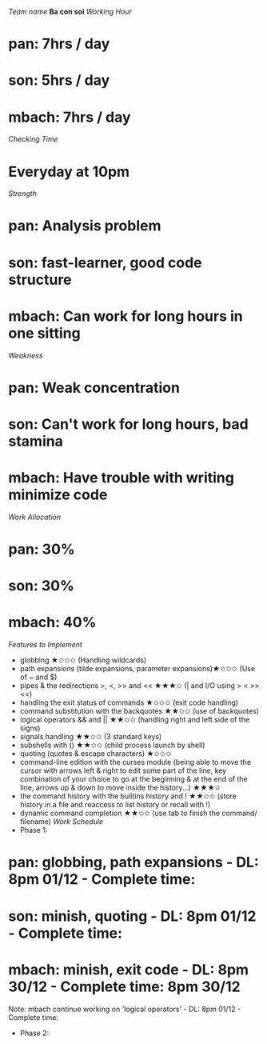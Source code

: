 *Team name*
**Ba con soi**
*Working Hour*
# pan: 7hrs / day
# son: 5hrs / day
# mbach: 7hrs / day
*Checking Time*
# Everyday at 10pm
*Strength*
# pan: Analysis problem
# son: fast-learner, good code structure
# mbach: Can work for long hours in one sitting
*Weakness*
# pan: Weak concentration
# son: Can't work for long hours, bad stamina
# mbach: Have trouble with writing minimize code
*Work Allocation*
# pan: 30%
# son: 30%
# mbach: 40%
*Features to Implement*
+ globbing ★✩✩✩ (Handling wildcards)
+ path expansions (tilde expansions, parameter expansions)★✩✩✩ (Use of ~ and $)
+ pipes & the redirections >, <, >> and << ★★★✩ (| and I/O using > < >> <<)
+ handling the exit status of commands ★✩✩✩ (exit code handling)
+ command substitution with the backquotes ★★✩✩ (use of backquotes)
+ logical operators && and || ★★✩✩ (handling right and left side of the signs)
+ signals handling ★★✩✩ (3 standard keys)
+ subshells with () ★★✩✩ (child process launch by shell)
+ quoting (quotes & escape characters) ★✩✩✩
+ command-line edition with the curses module (being able to move the cursor
  with arrows left & right to edit some part of the line, key combination of
  your choice to go at the beginning & at the end of the line, arrows up & down
  to move inside the history...) ★★★✩
+ the command history with the builtins history and ! ★★✩✩ (store history in a
  file and reaccess to list history or recall with !)
+ dynamic command completion ★★✩✩ (use tab to finish the command/ filename)
*Work Schedule*
+ Phase 1: 
# pan: globbing, path expansions - DL: 8pm 01/12 - Complete time: 
# son: minish, quoting - DL: 8pm 01/12 - Complete time: 
# mbach: minish, exit code - DL: 8pm 30/12 - Complete time: 8pm 30/12
Note: mbach continue working on 'logical operators' - DL: 8pm 01/12 - Complete time:
+ Phase 2: 

